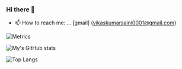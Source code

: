### Hi there 👋

- 📫 How to reach me: ... [gmail] (vikaskumarsaini0001@gmail.com)

![Metrics](https://metrics.lecoq.io/sainivik)

![My's GitHub stats](https://github-readme-stats.vercel.app/api?username=sainivik)

![Top Langs](https://github-readme-stats.vercel.app/api/top-langs/?username=sainivik)